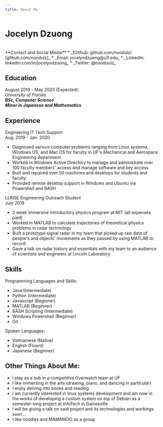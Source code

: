 ```yaml
---
title: About Me
---
```


**Jocelyn Dzuong**
==============
<br/>
**Contact and Social Media**
* _(Github: github.com/noodulz)[github.com/noodulz]_
* _Email: jocelyndzuong@ufl.edu_
* _LinkedIn: linkedin.com/in/jocelyndzuong_
* _Twitter: @nooduulz_

**Education**
---------
August 2019 - May 2023 (Expected):<br/>  _University of Florida_<br/>  **_BSc, Computer Science_**<br/>**_Minor in Japanese and Mathematics_**

**Experience**
----------
Engineering IT Tech Support <br/>Aug. 2019 - Jan. 2020<br/>
* Diagnosed various computer problems ranging from Linux systems, Windows OS, and Mac OS for faculty in UF's Mechanical and Aerospace Engineering department
* Worked in Windows Active Directory to manage and administrate over 100 faculty members' access and manage software and key access
* Built and repaired over 50 machines and desktops for students and faculty
* Provided remote desktop support in Windows and Ubuntu via Powershell and BASH

LLRISE Engineering Outreach Student<br/>July 2019<br/>
* 2 week immersive introductory physics program at MIT (all expenses paid)
* Worked in MATLAB to calculate trajectories of theoretical physics problems in radar technology 
* Built a prototype signal radar in my team that picked up raw data of people's and objects' movements as they passed by using MATLAB to record
* Gave a talk on radar history and essentials with my team to an audience of scientists and engineers at Lincoln Laboratory 

**Skills**
---------------
Programming Languages and Skills:
* Java (Intermediate)
* Python (Intermediate)
* Javascript (Beginner)
* MATLAB (Beginner)
* BASH Scripting (Intermediate)
* Windows Powershell (Beginner)
* Git

Spoken Languages:
* Vietnamese (Native)
* English (Fluent)
* Japanese (Beginner)

**Other Things About Me:**
----------------------
* I play as a sub in a competitive Overwatch team at UF
* I like immersing in the arts (drawing, piano, and dancing in particular)
* I enjoy delving into books and reading
* I am currently interested in linux systems development and am  now in the works of developing a custom system on top of Debian as a semester-long project at InfoTech in Gainesville
* I will be giving a talk on said project and its technologies and workings soon...
* I like noodles and MAMAMOO as a group